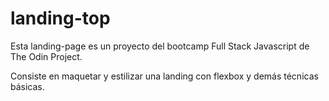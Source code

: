 # landing-top

Esta landing-page es un proyecto del bootcamp Full Stack Javascript de The Odin Project.

Consiste en maquetar y estilizar una landing con flexbox y demás técnicas básicas.